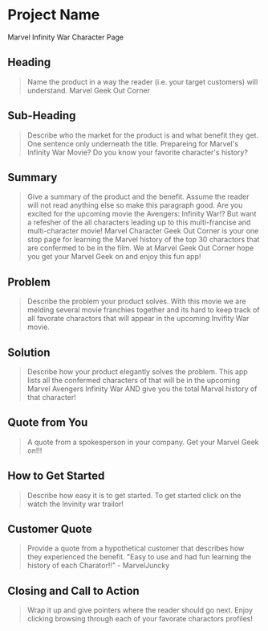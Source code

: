 # Project Name #
Marvel Infinity War Character Page

<!-- 
> This material was originally posted [here](http://www.quora.com/What-is-Amazons-approach-to-product-development-and-product-management). It is reproduced here for posterities sake.

There is an approach called "working backwards" that is widely used at Amazon. They work backwards from the customer, rather than starting with an idea for a product and trying to bolt customers onto it. While working backwards can be applied to any specific product decision, using this approach is especially important when developing new products or features.

For new initiatives a product manager typically starts by writing an internal press release announcing the finished product. The target audience for the press release is the new/updated product's customers, which can be retail customers or internal users of a tool or technology. Internal press releases are centered around the customer problem, how current solutions (internal or external) fail, and how the new product will blow away existing solutions.

If the benefits listed don't sound very interesting or exciting to customers, then perhaps they're not (and shouldn't be built). Instead, the product manager should keep iterating on the press release until they've come up with benefits that actually sound like benefits. Iterating on a press release is a lot less expensive than iterating on the product itself (and quicker!).

If the press release is more than a page and a half, it is probably too long. Keep it simple. 3-4 sentences for most paragraphs. Cut out the fat. Don't make it into a spec. You can accompany the press release with a FAQ that answers all of the other business or execution questions so the press release can stay focused on what the customer gets. My rule of thumb is that if the press release is hard to write, then the product is probably going to suck. Keep working at it until the outline for each paragraph flows. 

Oh, and I also like to write press-releases in what I call "Oprah-speak" for mainstream consumer products. Imagine you're sitting on Oprah's couch and have just explained the product to her, and then you listen as she explains it to her audience. That's "Oprah-speak", not "Geek-speak".

Once the project moves into development, the press release can be used as a touchstone; a guiding light. The product team can ask themselves, "Are we building what is in the press release?" If they find they're spending time building things that aren't in the press release (overbuilding), they need to ask themselves why. This keeps product development focused on achieving the customer benefits and not building extraneous stuff that takes longer to build, takes resources to maintain, and doesn't provide real customer benefit (at least not enough to warrant inclusion in the press release).
 -->
 
## Heading ##
  > Name the product in a way the reader (i.e. your target customers) will understand.
  Marvel Geek Out Corner

## Sub-Heading ##
  > Describe who the market for the product is and what benefit they get. One sentence only underneath the title.
  Prepareing for Marvel's Infinity War Movie? Do you know your favorite character's history?
  
## Summary ##
  > Give a summary of the product and the benefit. Assume the reader will not read anything else so make this paragraph good.
 Are you excited for the upcoming movie the Avengers: Infinity War!? But want a refesher of the all characters leading up to this multi-francise and multi-character movie! Marvel Character Geek Out Corner is your one stop page for learning the Marvel history of the top 30 charactors that are confermed to be in the film. We at Marvel Geek Out Corner hope you get your Marvel Geek on and enjoy this fun app! 

## Problem ##
  > Describe the problem your product solves.
  With this movie we are melding several movie franchies together and its hard to keep track of all favorate charactors that will appear in the upcoming Invifity War movie. 

## Solution ##
  > Describe how your product elegantly solves the problem.
  This app lists all the confermed characters of that will be in the upcoming Marvel Avengers Infinity War AND give you the total Marval history of that character!

## Quote from You ##
  > A quote from a spokesperson in your company.
  Get your Marvel Geek on!!! 

## How to Get Started ##
  > Describe how easy it is to get started.
  To get started click on the watch the Invinity war trailor! 

## Customer Quote ##
  > Provide a quote from a hypothetical customer that describes how they experienced the benefit.
  "Easy to use and had fun learning the history of each Charator!!" - MarvelJuncky

## Closing and Call to Action ##
  > Wrap it up and give pointers where the reader should go next.
  Enjoy clicking browsing through each of your favorate charactors profiles! 